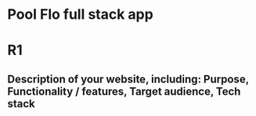 # Pool Flo full stack app 

# **R1**
## Description of your website, including: Purpose, Functionality / features, Target audience, Tech stack
